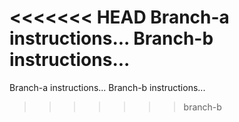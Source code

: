 <<<<<<< HEAD
Branch-a instructions...
Branch-b instructions...
=======
Branch-a instructions...
Branch-b instructions...
>>>>>>> branch-b
